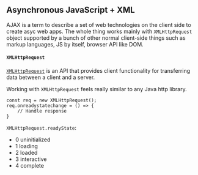 ## Asynchronous JavaScript + XML
AJAX is a term to describe a set of web technologies on the client side to create asyc web apps. The whole thing works mainly with `XMLHttpRequest` object supported by a bunch of other normal client-side things such as markup languages, JS by itself, browser API like DOM.


#### `XMLHttpRequest` 
[`XMLHttpRequest`](https://developer.mozilla.org/en-US/docs/Web/API/XMLHttpRequest) is an API that provides client functionality for transferring data between a client and a server.

Working with `XMLHttpRequest` feels really similar to any Java http library.

```
const req = new XMLHttpRequest();
req.onreadystatechange = () => {
    // Handle response
}
```

`XMLHttpRequest.readyState`:
- 0 uninitialized
- 1 loading
- 2 loaded
- 3 interactive
- 4 complete
